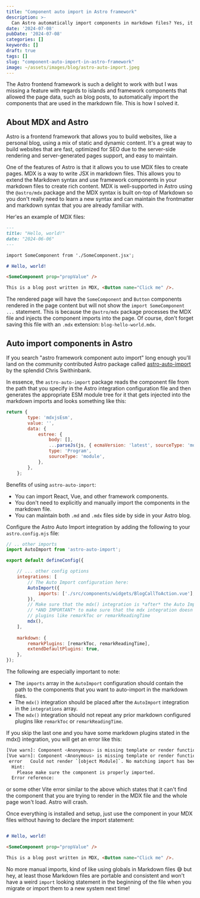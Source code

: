 ```yaml
---
title: "Component auto import in Astro framework"
description: >-
  Can Astro automatically import components in markdown files? Yes, it can! Here's how to do it thanks to Chris Swithinbank and his Astro Auto Import package.
date: '2024-07-08'
pubDate: '2024-07-08'
categories: []
keywords: []
draft: true
tags: []
slug: "component-auto-import-in-astro-framework"
image: ~/assets/images/blog/astro-auto-import.jpeg
---
```


The Astro frontend framework is such a delight to work with but I was missing a feature with regards to islands and framework components that allowed the page data, such as blog posts, to automatically import the components that are used in the markdown file. This is how I solved it.

## About MDX and Astro

Astro is a frontend framework that allows you to build websites, like a personal blog, using a mix of static and dynamic content. It's a great way to build websites that are fast, optimized for SEO due to the server-side rendering and server-generated pages support, and easy to maintain.

One of the features of Astro is that it allows you to use MDX files to create pages. MDX is a way to write JSX in markdown files. This allows you to extend the Markdown syntax and use framework components in your markdown files to create rich content. MDX is well-supported in Astro using the `@astro/mdx` package and the MDX syntax is built on-top of Markdown so you don't really need to learn a new syntax and can maintain the frontmatter and markdown syntax that you are already familiar with.

Her'es an example of MDX files:

```md
---
title: "Hello, world!"
date: "2024-06-06"
---

import SomeComponent from './SomeComponent.jsx';

# Hello, world!

<SomeComponent prop="propValue" />

This is a blog post written in MDX, <Button name="Click me" />.
```

The rendered page will have the `SomeComponent` and `Button` components rendered in the page content but will not show the `import SomeComponent ...` statement. This is because the `@astro/mdx` package processes the MDX file and injects the component imports into the page. Of course, don't forget saving this file with an `.mdx` extension: `blog-hello-world.mdx`.

## Auto import components in Astro

If you search "astro framework component auto import" long enough you'll land on the community contributed Astro package called [astro-auto-import](https://github.com/delucis/astro-auto-import) by the splendid Chris Swithinbank.

In essence, the `astro-auto-import` package reads the component file from the path that you specify in the Astro integration configuration file and then generates the appropriate ESM module tree for it that gets injected into the markdown imports and looks something like this:

```js
return {
        type: 'mdxjsEsm',
        value: '',
        data: {
            estree: {
                body: [],
                ...parseJs(js, { ecmaVersion: 'latest', sourceType: 'module' }),
                type: 'Program',
                sourceType: 'module',
            },
        },
    };
```

Benefits of using `astro-auto-import`:

- You can import React, Vue, and other framework components.
- You don't need to explicitly and manually import the components in the markdown file.
- You can maintain both `.md` and `.mdx` files side by side in your Astro blog.

Configure the Astro Auto Import integration by adding the following to your `astro.config.mjs` file:

```js
// .. other imports
import AutoImport from 'astro-auto-import';

export default defineConfig({

    // ... other config options
    integrations: [
        // The Auto Import configuration here:
		AutoImport({
			imports: ['./src/components/widgets/BlogCallToAction.vue'],
		}),
        // Make sure that the mdx() integration is *after* the Auto Import integration
        // *AND IMPORTANT* to make sure that the mdx integration doesn't repeat any prior markdown configured
        // plugins like remarkToc or remarkReadingTime
		mdx(),
	],
	
	markdown: {
		remarkPlugins: [remarkToc, remarkReadingTime],
		extendDefaultPlugins: true,
	},
});
```

The following are especially important to note:

- The `imports` array in the `AutoImport` configuration should contain the path to the components that you want to auto-import in the markdown files.
- The `mdx()` integration should be placed after the `AutoImport` integration in the `integrations` array.
- The `mdx()` integration should not repeat any prior markdown configured plugins like `remarkToc` or `remarkReadingTime`.

If you skip the last one and you have some markdown plugins stated in the mdx() integration, you will get an error like this:

```bash
[Vue warn]: Component <Anonymous> is missing template or render function.
[Vue warn]: Component <Anonymous> is missing template or render function.
 error   Could not render `[object Module]`. No matching import has been found for `[object Module]`.
  Hint:
    Please make sure the component is properly imported.
  Error reference:
```

or some other Vite error similar to the above which states that it can't find the component that you are trying to render in the MDX file and the whole page won't load. Astro will crash.

Once everything is installed and setup, just use the component in your MDX files without having to declare the import statement:

```md

# Hello, world!

<SomeComponent prop="propValue" />

This is a blog post written in MDX, <Button name="Click me" />.
```

No more manual imports, kind of like using globals in Markdown files 😅 but hey, at least those Markdown files are portable and consistent and won't have a weird `import` looking statement in the beginning of the file when you migrate or import them to a new system next time!

